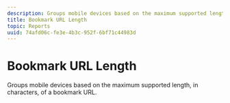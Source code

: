 ```yaml
---
description: Groups mobile devices based on the maximum supported length, in characters, of a bookmark URL.
title: Bookmark URL Length
topic: Reports
uuid: 74afd06c-fe3e-4b3c-952f-6bf71c44983d
---
```


# Bookmark URL Length

Groups mobile devices based on the maximum supported length, in characters, of a bookmark URL.

